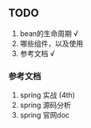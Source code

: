 ## TODO 
1. bean的生命周期  √
2. 哪些组件，以及使用 
3. 参考文档  √

### 参考文档
1. spring 实战 (4th)
2. spring 源码分析
3. spring 官网doc


